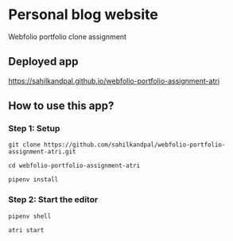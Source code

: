 # Personal blog website

Webfolio portfolio clone assignment

## Deployed app
https://sahilkandpal.github.io/webfolio-portfolio-assignment-atri

## How to use this app?

### Step 1: Setup

```shell
git clone https://github.com/sahilkandpal/webfolio-portfolio-assignment-atri.git

cd webfolio-portfolio-assignment-atri

pipenv install
```

### Step 2: Start the editor

```shell
pipenv shell

atri start
```